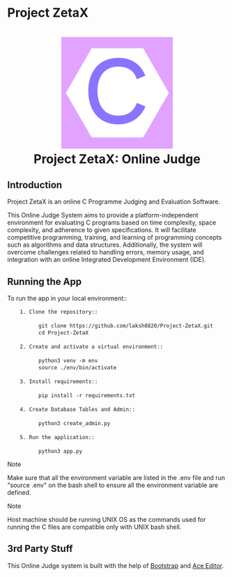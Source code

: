 # Project ZetaX

<h1 align="center">
  <img src="Project-ZetaX.png">
  <br>
  Project ZetaX: Online Judge
</h1>

Introduction
--------------
Project ZetaX is an online C Programme Judging and Evaluation Software.

This Online Judge System aims to provide a platform-independent environment for evaluating C programs based on time complexity, space complexity, and adherence to given specifications. It will facilitate competitive programming, training, and learning of programming concepts such as algorithms and data structures. Additionally, the system will overcome challenges related to handling errors, memory usage, and integration with an online Integrated Development Environment (IDE).

Running the App
----------------
To run the app in your local environment::

        1. Clone the repository::

              git clone https://github.com/laksh0820/Project-ZetaX.git
              cd Project-ZetaX

        2. Create and activate a virtual environment::

              python3 venv -m env
              source ./env/bin/activate

        3. Install requirements::

              pip install -r requirements.txt

        4. Create Database Tables and Admin::

              python3 create_admin.py

        5. Run the application::

              python3 app.py

> [!NOTE]
>  Make sure that all the environment variable are listed in the .env file and 
   run "source .env" on the bash shell to ensure all the environment variable are defined. 

> [!NOTE]
>  Host machine should be running UNIX OS as the commands used for running the C files
   are compatible only with UNIX bash shell.

3rd Party Stuff
----------------
This Online Judge system is built with the help of [Bootstrap](http://getbootstrap.com/)  and  [Ace Editor](https://ace.c9.io/).
